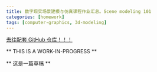 ```yaml
---
title: 数字现实场景建模与仿真课程作业汇总。Scene modeling 101
categories: [homework]
tags: [computer-graphics, 3d-modeling]
---
```


[去往配套 GitHub 仓库！！！](https://github.com/li6in9muyou/scene-modeling-101)

** THIS IS A WORK-IN-PROGRESS **

** 这是一篇草稿 **
